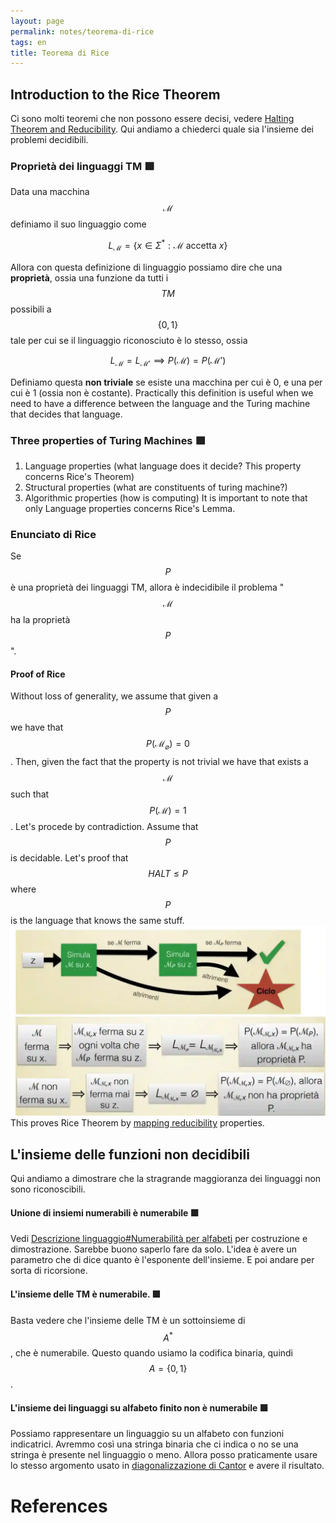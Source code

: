 ```yaml
---
layout: page
permalink: notes/teorema-di-rice
tags: en
title: Teorema di Rice
---
```


## Introduction to the Rice Theorem
Ci sono molti teoremi che non possono essere decisi, vedere [Halting Theorem and Reducibility](/notes/halting-theorem-and-reducibility).
Qui andiamo a chiederci quale sia l'insieme dei problemi decidibili.

### Proprietà dei linguaggi TM 🟩
Data una macchina $$\mathcal{M}$$ definiamo il suo linguaggio come

$$
L_{\mathcal{M}} = \left\{ x \in \Sigma^{*}: \mathcal{M} \text{ accetta } x \right\} 
$$

Allora con questa definizione di linguaggio possiamo dire che una **proprietà**, ossia una funzione da tutti i $$TM$$ possibili a  $$\left\{ 0, 1 \right\}$$ tale per cui se il linguaggio riconosciuto è lo stesso, ossia 

$$
L_{\mathcal{M}} = L_{\mathcal{M}'} \implies P(\mathcal{M}) = P(\mathcal{M}')
$$

Definiamo questa **non triviale** se esiste una macchina per cui è 0, e una per cui è 1 (ossia non è costante).
Practically this definition is useful when we need to have a difference between the language and the Turing machine that decides that language.

### Three properties of Turing Machines 🟩
1. Language properties (what language does it decide? This property concerns Rice's Theorem)
2. Structural properties (what are constituents of turing machine?)
3. Algorithmic properties (how is computing)
It is important to note that only Language properties concerns Rice's Lemma.
### Enunciato di Rice
Se $$P$$ è una proprietà dei linguaggi TM, allora è indecidibile il problema "$$\mathcal{M}$$ ha la proprietà $$P$$".

#### Proof of Rice

Without loss of generality, we assume that given a $$P$$ we have that $$P(\mathcal{M}_{\varnothing}) = 0$$. Then, given the fact that the property is not trivial we have that exists a $$\mathcal{M}$$ such that $$P(\mathcal{M}) = 1$$. 
Let's procede by contradiction. Assume that $$P$$ is decidable.
Let's proof that $$HALT \leq P$$ where $$P$$ is the language that knows the same stuff.
<img src="/images/notes/Teorema di Rice-20240313115713766.webp" alt="Teorema di Rice-20240313115713766">
This proves Rice Theorem by [mapping reducibility](/notes/halting-theorem-and-reducibility#mapping-reducibility) properties.



## L'insieme delle funzioni non decidibili
Qui andiamo a dimostrare che la stragrande maggioranza dei linguaggi non sono riconoscibili.

#### Unione di insiemi numerabili è numerabile 🟩
Vedi [Descrizione linguaggio#Numerabilità per alfabeti](/notes/descrizione-linguaggio#numerabilità-per-alfabeti) per costruzione e dimostrazione. Sarebbe buono saperlo fare da solo.
L'idea è avere un parametro che di dice quanto è l'esponente dell'insieme. E poi andare per sorta di ricorsione.
#### L'insieme delle TM è numerabile. 🟩
Basta vedere che l'insieme delle TM è un sottoinsieme di $$A^{*}$$, che è numerabile. Questo quando usiamo la codifica binaria, quindi $$A = \left\{ 0, 1 \right\}$$.
#### L'insieme dei linguaggi su alfabeto finito non è numerabile 🟩

Possiamo rappresentare un linguaggio su un alfabeto con funzioni indicatrici. Avremmo così una stringa binaria che ci indica o no se una stringa è presente nel linguaggio o meno.
Allora posso praticamente usare lo stesso argomento usato in [diagonalizzazione di Cantor](/notes/relazioni-fra-insiemi#dimostrazione-con-tabella) e avere il risultato.




# References